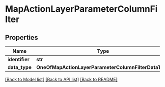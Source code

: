# MapActionLayerParameterColumnFilter

## Properties
Name | Type | Description | Notes
------------ | ------------- | ------------- | -------------
**identifier** | **str** |  | [optional] 
**data_type** | **OneOfMapActionLayerParameterColumnFilterDataType** |  | [optional] 

[[Back to Model list]](../README.md#documentation-for-models) [[Back to API list]](../README.md#documentation-for-api-endpoints) [[Back to README]](../README.md)


